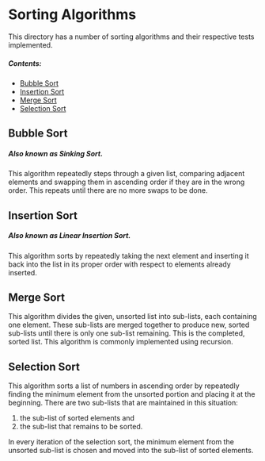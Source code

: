 # Sorting Algorithms

This directory has a number of sorting algorithms and their respective tests implemented.

##### Contents:
- [Bubble Sort](#bubble-sort)
- [Insertion Sort](#insertion-sort)
- [Merge Sort](#merge-sort)
- [Selection Sort](#selection-sort)

## Bubble Sort
##### Also known as Sinking Sort.

This algorithm repeatedly steps through a given list, comparing adjacent elements and swapping them in
ascending order if they are in the wrong order. This repeats until there are no more swaps to be done.

## Insertion Sort
##### Also known as Linear Insertion Sort.

This algorithm sorts by repeatedly taking the next element and inserting it back into the list in its
proper order with respect to elements already inserted.

## Merge Sort

This algorithm divides the given, unsorted list into sub-lists, each containing one element. These
sub-lists are merged together to produce new, sorted sub-lists until there is only one sub-list remaining.
This is the completed, sorted list. This algorithm is commonly implemented using recursion.

## Selection Sort

This algorithm sorts a list of numbers in ascending order by repeatedly finding the minimum element
from the unsorted portion and placing it at the beginning. There are two sub-lists that are maintained
in this situation: 

1) the sub-list of sorted elements and
2) the sub-list that remains to be sorted.

In every iteration of the selection sort, the minimum element from the unsorted sub-list is chosen and
moved into the sub-list of sorted elements.
